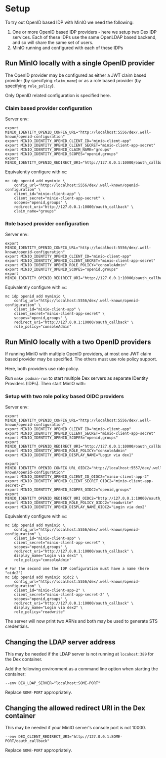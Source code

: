 # Setup

To try out OpenID based IDP with MinIO we need the following:

1. One or more OpenID based IDP providers - here we setup two Dex IDP services. Each of these IDPs use the same OpenLDAP based backend, and so will share the same set of users.
2. MinIO running and configured with each of these IDPs

## Run MinIO locally with a single OpenID provider

The OpenID provider may be configured as either a JWT claim based provider (by specifying `claim_name`) or as a role based provider (by specifying `role_policy`).

Only OpenID related configuration is specified here.

### Claim based provider configuration

Server env:
```shell
export MINIO_IDENTITY_OPENID_CONFIG_URL="http://localhost:5556/dex/.well-known/openid-configuration"
export MINIO_IDENTITY_OPENID_CLIENT_ID="minio-client-app"
export MINIO_IDENTITY_OPENID_CLIENT_SECRET="minio-client-app-secret"
export MINIO_IDENTITY_OPENID_CLAIM_NAME="groups"
export MINIO_IDENTITY_OPENID_SCOPES="openid,groups"
export MINIO_IDENTITY_OPENID_REDIRECT_URI="http://127.0.0.1:10000/oauth_callback"
```

Equivalently configure with `mc`:
```shell
mc idp openid add myminio \
    config_url="http://localhost:5556/dex/.well-known/openid-configuration" \
    client_id="minio-client-app" \
    client_secret="minio-client-app-secret" \
    scopes="openid,groups" \
    redirect_uri="http://127.0.0.1:10000/oauth_callback" \
    claim_name="groups"
```

### Role based provider configuration

Server env:
```shell
export MINIO_IDENTITY_OPENID_CONFIG_URL="http://localhost:5556/dex/.well-known/openid-configuration"
export MINIO_IDENTITY_OPENID_CLIENT_ID="minio-client-app"
export MINIO_IDENTITY_OPENID_CLIENT_SECRET="minio-client-app-secret"
export MINIO_IDENTITY_OPENID_ROLE_POLICY="consoleAdmin"
export MINIO_IDENTITY_OPENID_SCOPES="openid,groups"
export MINIO_IDENTITY_OPENID_REDIRECT_URI="http://127.0.0.1:10000/oauth_callback"
```

Equivalently configure with `mc`:
```shell
mc idp openid add myminio \
    config_url="http://localhost:5556/dex/.well-known/openid-configuration" \
    client_id="minio-client-app" \
    client_secret="minio-client-app-secret" \
    scopes="openid,groups" \
    redirect_uri="http://127.0.0.1:10000/oauth_callback" \
    role_policy="consoleAdmin"
```


## Run MinIO locally with a two OpenID providers

If running MinIO with multiple OpenID providers, at most one JWT claim based provider may be specified. The others must use role policy support. 

Here, both providers use role policy.

Run `make podman-run` to start multiple Dex servers as separate IDentity Providers (IDPs). Then start MinIO with:


### Setup with two role policy based OIDC providers

Server env:
```
export MINIO_IDENTITY_OPENID_CONFIG_URL="http://localhost:5556/dex/.well-known/openid-configuration"
export MINIO_IDENTITY_OPENID_CLIENT_ID="minio-client-app"
export MINIO_IDENTITY_OPENID_CLIENT_SECRET="minio-client-app-secret"
export MINIO_IDENTITY_OPENID_SCOPES="openid,groups"
export MINIO_IDENTITY_OPENID_REDIRECT_URI="http://127.0.0.1:10000/oauth_callback"
export MINIO_IDENTITY_OPENID_ROLE_POLICY="consoleAdmin"
export MINIO_IDENTITY_OPENID_DISPLAY_NAME="Login via dex1"

export MINIO_IDENTITY_OPENID_CONFIG_URL_OIDC2="http://localhost:5557/dex/.well-known/openid-configuration"
export MINIO_IDENTITY_OPENID_CLIENT_ID_OIDC2="minio-client-app-2"
export MINIO_IDENTITY_OPENID_CLIENT_SECRET_OIDC2="minio-client-app-secret-2"
export MINIO_IDENTITY_OPENID_SCOPES_OIDC2="openid,groups"
export MINIO_IDENTITY_OPENID_REDIRECT_URI_OIDC2="http://127.0.0.1:10000/oauth_callback"
export MINIO_IDENTITY_OPENID_ROLE_POLICY_OIDC2="readwrite"
export MINIO_IDENTITY_OPENID_DISPLAY_NAME_OIDC2="Login via dex2"
```

Equivalently configure with `mc`:
```
mc idp openid add myminio \
    config_url="http://localhost:5556/dex/.well-known/openid-configuration" \
    client_id="minio-client-app" \
    client_secret="minio-client-app-secret" \
    scopes="openid,groups" \
    redirect_uri="http://127.0.0.1:10000/oauth_callback" \
    display_name="Login via dex1" \
    role_policy="consoleAdmin"

# For the second one the IDP configuration must have a name (here "oidc2")
mc idp openid add myminio oidc2 \
    config_url="http://localhost:5556/dex/.well-known/openid-configuration" \
    client_id="minio-client-app-2" \
    client_secret="minio-client-app-secret-2" \
    scopes="openid,groups" \
    redirect_uri="http://127.0.0.1:10000/oauth_callback" \
    display_name="Login via dex2" \
    role_policy="readwrite"

```

The server will now print two ARNs and both may be used to generate STS credentials.

## Changing the LDAP server address

This may be needed if the LDAP server is not running at `locahost:389` for the Dex container.

Add the following environment as a command line option when starting the container:


```
--env DEX_LDAP_SERVER="localhost:SOME-PORT"
```

Replace `SOME-PORT` appropriately.

## Changing the allowed redirect URI in the Dex container

This may be needed if your MinIO server's console port is not 10000.

```
--env DEX_CLIENT_REDIRECT_URI="http://127.0.0.1:SOME-PORT/oauth_callback"
```

Replace `SOME-PORT` appropriately.

